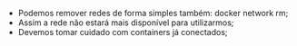 * Podemos remover redes de forma simples também: docker network rm;
* Assim a rede não estará mais disponível para utilizarmos;
* Devemos tomar cuidado com containers já conectados;
